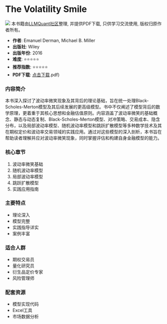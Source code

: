 # The Volatility Smile

![](https://fastly.jsdelivr.net/gh/bucketio/img3@main/2024/09/04/1725464231869-e0b2f727-2a0f-4270-bf6c-31ddc350426a.gif)
本书籍由[LLMQuant社区](https://llmquant.com/)整理, 并提供PDF下载, 只供学习交流使用, 版权归原作者所有。


- **作者**: Emanuel Derman, Michael B. Miller
- **出版社**: Wiley
- **出版年份**: 2016
- **难度**: ⭐⭐⭐⭐⭐
- **推荐指数**: ⭐⭐⭐⭐⭐
- **PDF下载**: [点击下载](https://quant-wiki.com/pdf/The%20Volatility%20Smile-Wiley%20%282016.pdf).pdf)

### 内容简介

本书深入探讨了波动率微笑现象及其背后的理论基础，旨在统一处理Black-Scholes-Merton模型及其后续发展的更高级模型。书中不仅阐述了模型背后的数学原理，更着重于其核心思想和金融估值原则。内容涵盖了波动率微笑的基础概念、静态与动态复制、Black-Scholes-Merton模型、对冲策略、交易成本、隐含分布，以及局部波动率模型、随机波动率模型和跳跃扩散模型等多种数学技术及其在期权定价和波动率交易领域的实践应用。通过对这些模型的深入剖析，本书旨在帮助读者理解并应对波动率微笑现象，同时掌握评估和构建自身金融模型的能力。

### 核心章节

1. 波动率微笑基础
2. 随机波动率模型
3. 局部波动率模型
4. 跳跃扩散模型
5. 实践应用指南

### 主要特点

- 理论深入
- 模型完整
- 实践指导详实
- 案例丰富

### 适合人群

- 期权交易员
- 量化研究员
- 衍生品定价专家
- 风险管理师

### 配套资源

- 模型实现代码
- Excel工具
- 市场数据分析